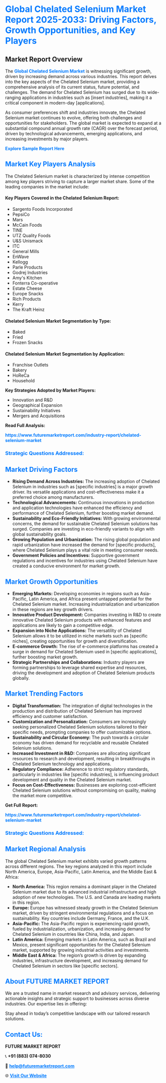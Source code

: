 <h1 style="color: #007BFF;">Global Chelated Selenium Market Report 2025-2033: Driving Factors, Growth Opportunities, and Key Players</h1>

<section id="overview">
<h2>Market Report Overview</h2>
<p>The <a href="https://www.futuremarketreport.com/industry-report/chelated-selenium-market" style="color: #007BFF; text-decoration: none;"><strong>Global Chelated Selenium Market</strong></a> is witnessing significant growth, driven by increasing demand across various industries. This report delves into the key aspects of the Chelated Selenium market, providing a comprehensive analysis of its current status, future potential, and challenges. The demand for Chelated Selenium has surged due to its wide-ranging applications in industries such as [insert industries], making it a critical component in modern-day [applications].</p>
<p>As consumer preferences shift and industries innovate, the Chelated Selenium market continues to evolve, offering both challenges and opportunities for stakeholders. The global market is expected to expand at a substantial compound annual growth rate (CAGR) over the forecast period, driven by technological advancements, emerging applications, and increasing investments by major players.</p>
</section>

<section id="overview">
<p><a href="https://www.futuremarketreport.com/request-sample/reportId=34153" style="color: #007BFF; text-decoration: none;"><strong>Explore Sample Report Here</strong></a></p>
</section>

<section id="key-players">
<h2 style="color: #007BFF;">Market Key Players Analysis</h2>
<p>The Chelated Selenium market is characterized by intense competition among key players striving to capture a larger market share. Some of the leading companies in the market include:</p>
<h4>Key Players Covered in the Chelated Selenium Report:</h4>
<ul><li>Sargento Foods Incorporated</li><li>PepsiCo</li><li>Mars</li><li>McCain Foods</li><li>TINE</li><li>UTZ Quality Foods</li><li>U&amp;S Unismack</li><li>ITC</li><li>General Mills</li><li>EnWave</li><li>Kellogg</li><li>Parle Products</li><li>Godrej Industries</li><li>Amy&#039;s Kitchen</li><li>Fonterra Co-operative</li><li>Estate Cheese</li><li>Europe Snacks</li><li>Rich Products</li><li>Kerry</li><li>The Kraft Heinz</li></ul>
<h4>Chelated Selenium Market Segmentation by Type:</h4>
<ul><li>Baked</li><li>Fried</li><li>Frozen Snacks</li></ul>

<h4>Chelated Selenium Market Segmentation by Application:</h4>
<ul><li>Franchise Outlets</li><li>Bakery</li><li>HoReCa</li><li>Household</li></ul>
<p><strong>Key Strategies Adopted by Market Players:</strong></p>
<ul>
<li>Innovation and R&D</li>
<li>Geographical Expansion</li>
<li>Sustainability Initiatives</li>
<li>Mergers and Acquisitions</li>
</ul>
</section>

<section>
<p><strong>Read Full Analysis: </strong></p><a href="https://www.futuremarketreport.com/industry-report/chelated-selenium-market" style="color: #007BFF; text-decoration: none;"><strong>https://www.futuremarketreport.com/industry-report/chelated-selenium-market</strong></a>
<h3 style="color: #007BFF;">Strategic Questions Addressed:</h3>
</section>

<section id="driving-factors">
<h2 style="color: #007BFF;">Market Driving Factors</h2>
<ul>
<li><strong>Rising Demand Across Industries:</strong> The increasing adoption of Chelated Selenium in industries such as [specific industries] is a major growth driver. Its versatile applications and cost-effectiveness make it a preferred choice among manufacturers.</li>
<li><strong>Technological Advancements:</strong> Continuous innovations in production and application technologies have enhanced the efficiency and performance of Chelated Selenium, further boosting market demand.</li>
<li><strong>Sustainability and Eco-Friendly Initiatives:</strong> With growing environmental concerns, the demand for sustainable Chelated Selenium solutions has surged. Companies are investing in eco-friendly variants to align with global sustainability goals.</li>
<li><strong>Growing Population and Urbanization:</strong> The rising global population and rapid urbanization have increased the demand for [specific products], where Chelated Selenium plays a vital role in meeting consumer needs.</li>
<li><strong>Government Policies and Incentives:</strong> Supportive government regulations and incentives for industries using Chelated Selenium have created a conducive environment for market growth.</li>
</ul>
</section>

<section id="growth-opportunities">
<h2 style="color: #007BFF;">Market Growth Opportunities</h2>
<ul>
<li><strong>Emerging Markets:</strong> Developing economies in regions such as Asia-Pacific, Latin America, and Africa present untapped potential for the Chelated Selenium market. Increasing industrialization and urbanization in these regions are key growth drivers.</li>
<li><strong>Innovative Product Development:</strong> Companies investing in R&D to create innovative Chelated Selenium products with enhanced features and applications are likely to gain a competitive edge.</li>
<li><strong>Expansion into Niche Applications:</strong> The versatility of Chelated Selenium allows it to be utilized in niche markets such as [specific niches], creating opportunities for growth and diversification.</li>
<li><strong>E-commerce Growth:</strong> The rise of e-commerce platforms has created a surge in demand for Chelated Selenium used in [specific applications], further boosting market growth.</li>
<li><strong>Strategic Partnerships and Collaborations:</strong> Industry players are forming partnerships to leverage shared expertise and resources, driving the development and adoption of Chelated Selenium products globally.</li>
</ul>
</section>

<section id="trending-factors">
<h2 style="color: #007BFF;">Market Trending Factors</h2>
<ul>
<li><strong>Digital Transformation:</strong> The integration of digital technologies in the production and distribution of Chelated Selenium has improved efficiency and customer satisfaction.</li>
<li><strong>Customization and Personalization:</strong> Consumers are increasingly seeking personalized Chelated Selenium solutions tailored to their specific needs, prompting companies to offer customizable options.</li>
<li><strong>Sustainability and Circular Economy:</strong> The push towards a circular economy has driven demand for recyclable and reusable Chelated Selenium solutions.</li>
<li><strong>Increased Investment in R&D:</strong> Companies are allocating significant resources to research and development, resulting in breakthroughs in Chelated Selenium technology and applications.</li>
<li><strong>Regulatory Compliance:</strong> Adherence to strict regulatory standards, particularly in industries like [specific industries], is influencing product development and quality in the Chelated Selenium market.</li>
<li><strong>Focus on Cost-Effectiveness:</strong> Businesses are exploring cost-efficient Chelated Selenium solutions without compromising on quality, making the market more competitive.</li>
</ul>
</section>

<section>
<p><strong>Get Full Report: </strong></p><a href="https://www.futuremarketreport.com/industry-report/chelated-selenium-market" style="color: #007BFF; text-decoration: none;"><strong>https://www.futuremarketreport.com/industry-report/chelated-selenium-market</strong></a>
<h3 style="color: #007BFF;">Strategic Questions Addressed:</h3>
</section>


<section id="regional-analysis">
<h2 style="color: #007BFF;">Market Regional Analysis</h2>
<p>The global Chelated Selenium market exhibits varied growth patterns across different regions. The key regions analyzed in this report include North America, Europe, Asia-Pacific, Latin America, and the Middle East & Africa:</p>
<ul>
<li><strong>North America:</strong> This region remains a dominant player in the Chelated Selenium market due to its advanced industrial infrastructure and high adoption of new technologies. The U.S. and Canada are leading markets in this region.</li>
<li><strong>Europe:</strong> Europe has witnessed steady growth in the Chelated Selenium market, driven by stringent environmental regulations and a focus on sustainability. Key countries include Germany, France, and the U.K.</li>
<li><strong>Asia-Pacific:</strong> The Asia-Pacific region is experiencing rapid growth, fueled by industrialization, urbanization, and increasing demand for Chelated Selenium in countries like China, India, and Japan.</li>
<li><strong>Latin America:</strong> Emerging markets in Latin America, such as Brazil and Mexico, present significant opportunities for the Chelated Selenium market, supported by growing industrial activities and investments.</li>
<li><strong>Middle East & Africa:</strong> The region’s growth is driven by expanding industries, infrastructure development, and increasing demand for Chelated Selenium in sectors like [specific sectors].</li>
</ul>
</section>

<footer>
<h2 style="color: #007BFF;">About FUTURE MARKET REPORT</h2>
<p>We are a trusted name in market research and advisory services, delivering actionable insights and strategic support to businesses across diverse industries. Our expertise lies in offering:</p>

<p>Stay ahead in today’s competitive landscape with our tailored research solutions.</p>

<h2 style="color: #007BFF;">Contact Us:</h2>
<p><strong>FUTURE MARKET REPORT</strong></p>
<p>📞 <strong>+91 (883) 074-8030</strong></p>
<p>📧 <strong><a href="mailto:help@futuremarketreport.com" style="color: #007BFF;">help@futuremarketreport.com</a></strong></p>
<p>🌐 <strong><a href="https://www.futuremarketreport.com/" style="color: #007BFF;">Visit Our Website</a></strong></p>
</footer>